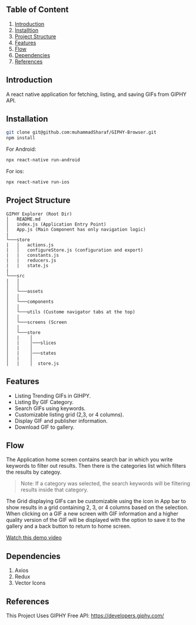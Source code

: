 ## Table of Content

1. [Introduction](#introduction)
2. [Installtion](#installation)
3. [Project Structure](#project-structure)
4. [Features](#features)
5. [Flow](#flow)
6. [Dependencies](#dependencies)
7. [References](#references)

## Introduction
A react native application for fetching, listing, and saving GIFs from GIPHY API.
## Installation
```sh
git clone git@github.com:muhammadSharaf/GIPHY-Browser.git
npm install
```
For Android:
```sh
npx react-native run-android
```
For ios:
```sh
npx react-native run-ios
```
## Project Structure
```
GIPHY Explorer (Root Dir)
│   README.md
│   index.js (Application Entry Point)    
│   App.js (Main Component has only navigation logic)
|   
└───store
|   │   actions.js
|   │   configureStore.js (configuration and export)
|   |   constants.js
|   |   reducers.js
|   |   state.js
|
└───src
|   │   
│   │  
│   └───assets 
│   │  
│   └───components
│   │  
│   └───utils (Custome navigator tabs at the top)
│   │  
│   └───screens (Screen
│   │  
│   └───store
│   |    │   
│   |    │───slices
│   |    │   
│   |    │───states
│   |    │   
│   |    │  store.js

```
## Features
- Listing Trending GIFs in GIHPY.
- Listing By GIF Category.
- Search GIFs using keywords.
- Customizable listing grid (2,3, or 4 columns).
- Display GIF and publisher information.
- Download GIF to gallery.


## Flow
The Application home screen contains search bar in which you write keywords to filter out results. Then there is the categories list which filters the results by categoy.
> Note: If a category was selected, the search keywords will be filtering results inside that category.

The Grid displaying GIFs can be customizable using the icon in App bar to show results in a grid containing 2, 3, or 4 columns based on the selection.
When clicking on a GIF a new screen with GIF information and a higher quality version of the GIF will be displayed with the option to save it to the gallery and a back button to return to home screen.

[Watch this demo video](https://i.ibb.co/521c0Cq/20220221-020458.gif)

## Dependencies
1. Axios
2. Redux
3. Vector Icons


## References
This Project Uses GIPHY Free API: https://developers.giphy.com/
